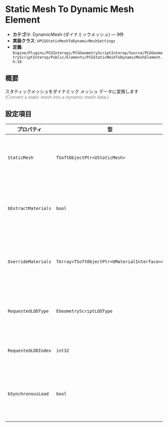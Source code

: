 # Static Mesh To Dynamic Mesh Element

- **カテゴリ**: DynamicMesh (ダイナミックメッシュ) — 9件
- **実装クラス**: `UPCGStaticMeshToDynamicMeshSettings`
- **定義**: `Engine/Plugins/PCGInterops/PCGGeometryScriptInterop/Source/PCGGeometryScriptInterop/Public/Elements/PCGStaticMeshToDynamicMeshElement.h:18`

## 概要

スタティックメッシュをダイナミック メッシュ データに変換します<br><span style='color:gray'>(Convert a static mesh into a dynamic mesh data.)</span>

## 設定項目


| プロパティ | 型 | 初期値 | 説明 |
| --- | --- | --- | --- |
| `StaticMesh` | `TSoftObjectPtr<UStaticMesh>` | なし | ダイナミックメッシュ化する元のスタティックメッシュ。ソフト参照で遅延ロードに対応します。 |
| `bExtractMaterials` | `bool` | `true` | 元メッシュのマテリアル情報をダイナミックメッシュへコピーするかどうか。オフにするとマテリアルは設定されません。 |
| `OverrideMaterials` | `TArray<TSoftObjectPtr<UMaterialInterface>>` | 空 | `bExtractMaterials = true` の場合に適用する差し替えマテリアル。元メッシュのマテリアル数と同数の要素が必要です。 |
| `RequestedLODType` | `EGeometryScriptLODType` | `MaxAvailable` | どの LOD ソースからトライアングルを抽出するか。高精細ソース／レンダーデータなどを選択できます。 |
| `RequestedLODIndex` | `int32` | `0` | 取得対象の LOD インデックス。LOD タイプによっては無視されます。 |
| `bSynchronousLoad` | `bool` | `false` | スタティックメッシュとマテリアルを同期ロードします。大量アセットを扱う場合はデフォルトの非同期が推奨です。 |
